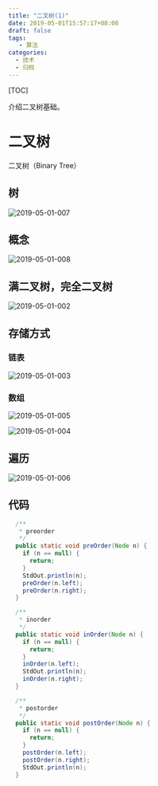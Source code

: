 ```yaml
---
title: "二叉树(1)"
date: 2019-05-01T15:57:17+08:00
draft: false
tags: 
   - 算法
categories:
  - 技术
  - 归档
---
```


[TOC]

介绍二叉树基础。

<!--more-->

# 二叉树

二叉树（Binary Tree）

## 树

![2019-05-01-007](https://gitee.com/gdhu/prvpic/raw/master/2019-05-01-007.jpg)

## 概念

![2019-05-01-008](https://gitee.com/gdhu/prvpic/raw/master/2019-05-01-008.jpg)

## 满二叉树，完全二叉树

![2019-05-01-002](https://gitee.com/gdhu/prvpic/raw/master/2019-05-01-002.jpg)

## 存储方式

### 链表

![2019-05-01-003](https://gitee.com/gdhu/prvpic/raw/master/2019-05-01-003.jpg)

### 数组

![2019-05-01-005](https://gitee.com/gdhu/prvpic/raw/master/2019-05-01-005.jpg)

![2019-05-01-004](https://gitee.com/gdhu/prvpic/raw/master/2019-05-01-004.jpg)

## 遍历

![2019-05-01-006](https://gitee.com/gdhu/prvpic/raw/master/2019-05-01-006.jpg)

## 代码

```java
  /**
   * preorder
   */
  public static void preOrder(Node n) {
    if (n == null) {
      return;
    }
    StdOut.println(n);
    preOrder(n.left);
    preOrder(n.right);
  }

  /**
   * inorder
   */
  public static void inOrder(Node n) {
    if (n == null) {
      return;
    }
    inOrder(n.left);
    StdOut.println(n);
    inOrder(n.right);
  }

  /**
   * postorder
   */
  public static void postOrder(Node n) {
    if (n == null) {
      return;
    }
    postOrder(n.left);
    postOrder(n.right);
    StdOut.println(n);
  }
```